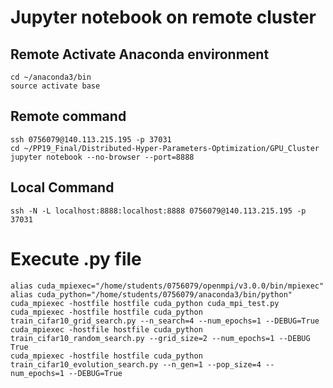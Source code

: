 # Jupyter notebook on remote cluster

## Remote Activate Anaconda environment
	cd ~/anaconda3/bin
	source activate base

## Remote command
	ssh 0756079@140.113.215.195 -p 37031
	cd ~/PP19_Final/Distributed-Hyper-Parameters-Optimization/GPU_Cluster
	jupyter notebook --no-browser --port=8888
	
## Local Command
	ssh -N -L localhost:8888:localhost:8888 0756079@140.113.215.195 -p 37031

# Execute .py file
	alias cuda_mpiexec="/home/students/0756079/openmpi/v3.0.0/bin/mpiexec"
	alias cuda_python="/home/students/0756079/anaconda3/bin/python"
	cuda_mpiexec -hostfile hostfile cuda_python cuda_mpi_test.py
	cuda_mpiexec -hostfile hostfile cuda_python train_cifar10_grid_search.py --n_search=4 --num_epochs=1 --DEBUG=True
	cuda_mpiexec -hostfile hostfile cuda_python train_cifar10_random_search.py --grid_size=2 --num_epochs=1 --DEBUG True
	cuda_mpiexec -hostfile hostfile cuda_python train_cifar10_evolution_search.py --n_gen=1 --pop_size=4 --num_epochs=1 --DEBUG=True
	
